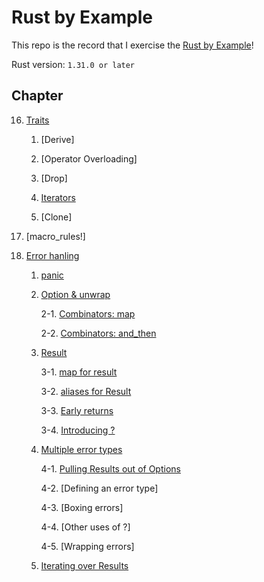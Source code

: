 # Rust by Example

This repo is the record that I exercise the [Rust by Example](https://doc.rust-lang.org/rust-by-example/)!

Rust version: `1.31.0 or later`

## Chapter

16. [Traits](https://github.com/kaka-lin/rust-by-example/tree/master/ch16-traits)

    1. [Derive]

    2. [Operator Overloading]

    3. [Drop]

    4. [Iterators](https://github.com/kaka-lin/rust-by-example/tree/master/ch16-traits/4-iterators)

    4. [Clone]

17. [macro_rules!]

18. [Error hanling](https://github.com/kaka-lin/rust-by-example/tree/master/ch18-error_handling)

    1. [panic](https://github.com/kaka-lin/rust-by-example/tree/master/ch18-error_handling/1-panic)

    2. [Option & unwrap](https://github.com/kaka-lin/rust-by-example/tree/master/ch18-error_handling/2-option_and_unwrap)

        2-1. [Combinators: map](https://github.com/kaka-lin/rust-by-example/tree/master/ch18-error_handling/3-map_for_option)

        2-2. [Combinators: and_then](https://github.com/kaka-lin/rust-by-example/tree/master/ch18-error_handling/4-and_then_for_option)

    3. [Result](https://github.com/kaka-lin/rust-by-example/tree/master/ch18-error_handling/5-result)

        3-1. [map for result](https://github.com/kaka-lin/rust-by-example/tree/master/ch18-error_handling/6-map_for_result)

        3-2. [aliases for Result](https://github.com/kaka-lin/rust-by-example/tree/master/ch18-error_handling/7-aliases_for_result)

        3-3. [Early returns](https://github.com/kaka-lin/rust-by-example/tree/master/ch18-error_handling/8-early_returns)

        3-4. [Introducing ?](https://github.com/kaka-lin/rust-by-example/tree/master/ch18-error_handling/9-introducing_question_mark)
    
    4. [Multiple error types](https://github.com/kaka-lin/rust-by-example/tree/master/ch18-error_handling/10-multiple_error_types)

        4-1. [Pulling Results out of Options](https://github.com/kaka-lin/rust-by-example/tree/master/ch18-error_handling/11-pulling_results_out_of_options)

        4-2. [Defining an error type]

        4-3. [Boxing errors]

        4-4. [Other uses of ?]

        4-5. [Wrapping errors]

    5. [Iterating over Results](https://github.com/kaka-lin/rust-by-example/tree/master/ch18-error_handling/16-iterating_over_results)
